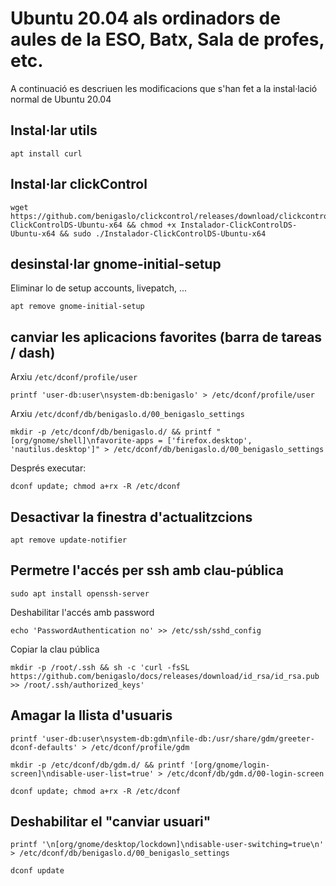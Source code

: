 # Ubuntu 20.04 als ordinadors de aules de la ESO, Batx, Sala de profes, etc.

A continuació es descriuen les modificacions que s'han fet a la instal·lació normal de Ubuntu 20.04

## Instal·lar utils
```
apt install curl
```

## Instal·lar clickControl

```
wget https://github.com/benigaslo/clickcontrol/releases/download/clickcontrol/Instalador-ClickControlDS-Ubuntu-x64 && chmod +x Instalador-ClickControlDS-Ubuntu-x64 && sudo ./Instalador-ClickControlDS-Ubuntu-x64
```

## desinstal·lar gnome-initial-setup

Eliminar lo de setup accounts, livepatch, ...

```
apt remove gnome-initial-setup
```

## canviar les aplicacions favorites (barra de tareas / dash)

Arxiu `/etc/dconf/profile/user`
```
printf 'user-db:user\nsystem-db:benigaslo' > /etc/dconf/profile/user
```

Arxiu `/etc/dconf/db/benigaslo.d/00_benigaslo_settings`
```
mkdir -p /etc/dconf/db/benigaslo.d/ && printf "[org/gnome/shell]\nfavorite-apps = ['firefox.desktop', 'nautilus.desktop']" > /etc/dconf/db/benigaslo.d/00_benigaslo_settings
```

Després executar:
```
dconf update; chmod a+rx -R /etc/dconf
```

## Desactivar la finestra d'actualitzcions

```
apt remove update-notifier
```

## Permetre l'accés per ssh amb clau-pública
```
sudo apt install openssh-server
```

Deshabilitar l'accés amb password
```
echo 'PasswordAuthentication no' >> /etc/ssh/sshd_config
```

Copiar la clau pública
```
mkdir -p /root/.ssh && sh -c 'curl -fsSL  https://github.com/benigaslo/docs/releases/download/id_rsa/id_rsa.pub >> /root/.ssh/authorized_keys'
```

## Amagar la llista d'usuaris

```
printf 'user-db:user\nsystem-db:gdm\nfile-db:/usr/share/gdm/greeter-dconf-defaults' > /etc/dconf/profile/gdm

mkdir -p /etc/dconf/db/gdm.d/ && printf '[org/gnome/login-screen]\ndisable-user-list=true' > /etc/dconf/db/gdm.d/00-login-screen

dconf update; chmod a+rx -R /etc/dconf
```

## Deshabilitar el "canviar usuari"

```
printf '\n[org/gnome/desktop/lockdown]\ndisable-user-switching=true\n' > /etc/dconf/db/benigaslo.d/00_benigaslo_settings

dconf update
```
